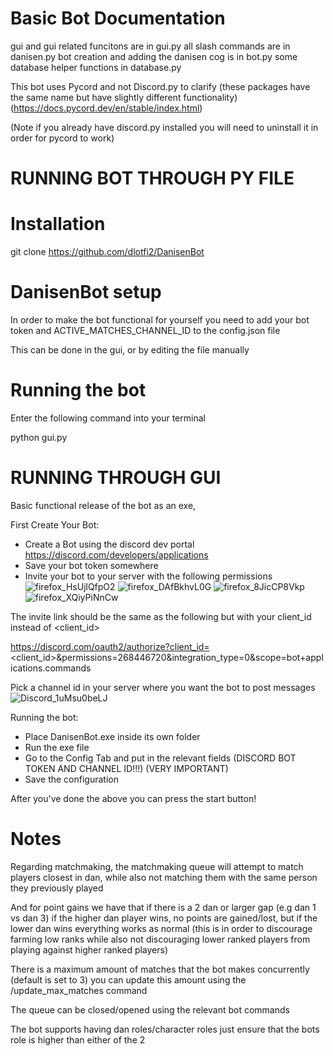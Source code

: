 # Basic Bot Documentation
gui and gui related funcitons are in gui.py
all slash commands are in danisen.py
bot creation and adding the danisen cog is in bot.py
some database helper functions in database.py

This bot uses Pycord and not Discord.py to clarify (these packages have the same name but have slightly different functionality)
(https://docs.pycord.dev/en/stable/index.html)

(Note if you already have discord.py installed you will need to uninstall it in order for pycord to work)

# RUNNING BOT THROUGH PY FILE
# Installation
git clone https://github.com/dlotfi2/DanisenBot

# DanisenBot setup
In order to make the bot functional for yourself you need to add your bot token and ACTIVE_MATCHES_CHANNEL_ID to the config.json file

This can be done in the gui, or by editing the file manually

# Running the bot

Enter the following command into your terminal

python gui.py


# RUNNING THROUGH GUI
Basic functional release of the bot as an exe,


First Create Your Bot:
- Create a Bot using the discord dev portal https://discord.com/developers/applications
- Save your bot token somewhere
- Invite your bot to your server with the following permissions
![firefox_HsUjlQfpO2](https://github.com/user-attachments/assets/de93b627-a109-4361-b528-cc26361ad703)
![firefox_DAfBkhvL0G](https://github.com/user-attachments/assets/0eede925-cf92-4458-bf8c-c340721d4948)
![firefox_8JicCP8Vkp](https://github.com/user-attachments/assets/1c1a694d-5f50-42d0-a04d-e36e827bdb4a)
![firefox_XQiyPiNnCw](https://github.com/user-attachments/assets/bb1c6779-dc93-42c9-800b-583ce16ce298)

The invite link should be the same as the following but with your client_id instead of <client_id>

https://discord.com/oauth2/authorize?client_id=<client_id>&permissions=268446720&integration_type=0&scope=bot+applications.commands 


Pick a channel id in your server where you want the bot to post messages
![Discord_1uMsu0beLJ](https://github.com/user-attachments/assets/3bed0f6a-97ae-48e6-8a8c-dcddd648eda7)

Running the bot:
- Place DanisenBot.exe inside its own folder
- Run the exe file
- Go to the Config Tab and put in the relevant fields (DISCORD BOT TOKEN AND CHANNEL ID!!!) (VERY IMPORTANT)
- Save the configuration

After you've done the above you can press the start button!


# Notes


Regarding matchmaking, the matchmaking queue will attempt to match players closest in dan, while also not matching them with the same person they previously played

And for point gains we have that if there  is a 2 dan or larger gap (e.g dan 1 vs dan 3) if the higher dan player wins, no points are gained/lost, but if the lower dan wins everything works as normal (this is in order to discourage farming low ranks while also not discouraging lower ranked players from playing against higher ranked players)


There is a maximum amount of matches that the bot makes concurrently (default is set to 3)
you can update this amount using the /update_max_matches command

The queue can be closed/opened using the relevant bot commands


The bot supports having dan roles/character roles just ensure that the bots role is higher than either of the 2
